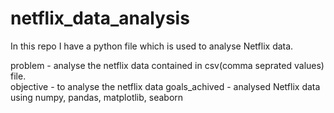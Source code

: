 # netflix_data_analysis
In this repo I have a python file which is used to analyse Netflix data.

problem - analyse the netflix data contained in csv(comma seprated values) file.  
objective - to analyse the netflix data 
goals_achived - analysed Netflix data using numpy, pandas, matplotlib, seaborn
